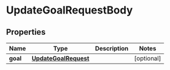 

# UpdateGoalRequestBody


## Properties

| Name | Type | Description | Notes |
|------------ | ------------- | ------------- | -------------|
|**goal** | [**UpdateGoalRequest**](UpdateGoalRequest.md) |  |  [optional] |



